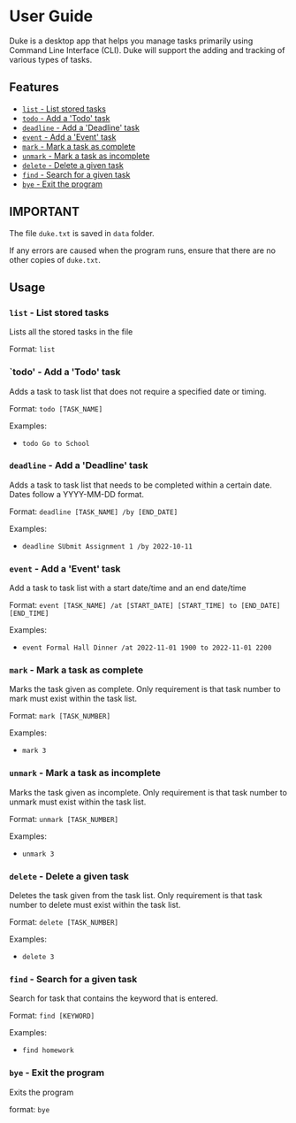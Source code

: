 # User Guide
Duke is a desktop app that helps you manage tasks primarily using Command Line Interface (CLI). Duke will support the adding and tracking of various types of tasks.
## Features 
- [`list` - List stored tasks](#list---list-stored-tasks)
- [`todo` - Add a 'Todo' task](#todo---add-a-todo-task)
- [`deadline` - Add a 'Deadline' task](#deadline---add-a-deadline-task)
- [`event` - Add a 'Event' task](#event---add-a-event-task)
- [`mark` - Mark a task as complete](#mark---mark-a-task-as-complete)
- [`unmark` - Mark a task as incomplete](#unmark---mark-a-task-as-incomplete)
- [`delete` - Delete a given task](#delete---delete-a-given-task)
- [`find` - Search for a given task](#find---search-for-a-given-task)
- [`bye` - Exit the program](#bye---exit-the-program)

## IMPORTANT
The file `duke.txt` is saved in `data` folder. 

If any errors are caused when the program runs, ensure that there are no other copies of `duke.txt`.

## Usage

### `list` - List stored tasks

Lists all the stored tasks in the file

Format: `list`

### `todo' - Add a 'Todo' task

Adds a task to task list that does not require a specified date or timing.

Format: `todo [TASK_NAME]`

Examples:
- `todo Go to School`

### `deadline` - Add a 'Deadline' task

Adds a task to task list that needs to be completed within a certain date.
Dates follow a YYYY-MM-DD format.

Format: `deadline [TASK_NAME] /by [END_DATE]`

Examples:
- `deadline SUbmit Assignment 1 /by 2022-10-11`

### `event` - Add a 'Event' task
Add a task to task list with a start date/time and an end date/time

Format: `event [TASK_NAME] /at [START_DATE] [START_TIME] to [END_DATE] [END_TIME]`

Examples:
- `event Formal Hall Dinner /at 2022-11-01 1900 to 2022-11-01 2200`

### `mark` - Mark a task as complete
Marks the task given as complete. Only requirement is that task number to mark must exist within the task list.

Format: `mark [TASK_NUMBER]`

Examples:
- `mark 3`

### `unmark` - Mark a task as incomplete
Marks the task given as incomplete. Only requirement is that task number to unmark must exist within the task list.

Format: `unmark [TASK_NUMBER]`

Examples:
- `unmark 3`

### `delete` - Delete a given task
Deletes the task given from the task list. Only requirement is that task number to delete must exist within the task list.

Format: `delete [TASK_NUMBER]`

Examples:
- `delete 3`

### `find` - Search for a given task
Search for task that contains the keyword that is entered.

Format: `find [KEYWORD]`

Examples:
- `find homework`

### `bye` - Exit the program
Exits the program

format: `bye`